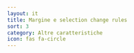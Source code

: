 ```yaml
---
layout: it
title: Margine e selection change rules
sort: 3
category: Altre caratteristiche
icon: fas fa-circle
---
```

<p class="message">
    
</p>